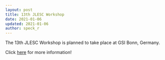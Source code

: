 ```yaml
---
layout: post
title: 13th JLESC Workshop
date: 2021-01-06
updated: 2021-01-06
author: speck_r
---
```

The 13th JLESC Workshop is planned to take place at GSI Bonn, Germany.

<!--more-->

Click [here](/events/13th-jlesc-workshop) for more information!
